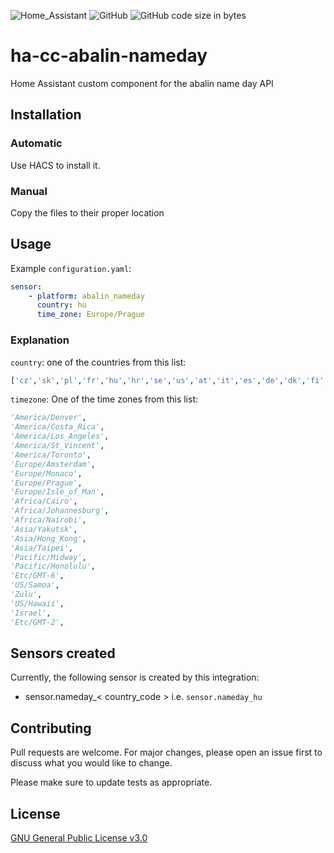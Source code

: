 ![Home_Assistant](https://img.shields.io/badge/Home-Assistant-blue) ![GitHub](https://img.shields.io/github/license/viktak/ha-cc-abalin-nameday) ![GitHub code size in bytes](https://img.shields.io/github/languages/code-size/viktak/ha-cc-abalin-nameday)

# ha-cc-abalin-nameday
Home Assistant custom component for the abalin name day API

## Installation

### Automatic
Use HACS to install it.

### Manual
Copy the files to their proper location

## Usage

Example `configuration.yaml`:
```yaml
sensor:
    - platform: abalin_nameday
      country: hu
      time_zone: Europe/Prague
```

### Explanation
`country`: one of the countries from this list:
```python
['cz','sk','pl','fr','hu','hr','se','us','at','it','es','de','dk','fi','bg','lt','ee','lv','gr','ru']
```

`timezone`: One of the time zones from this list:<br>

```python
'America/Denver',
'America/Costa_Rica',
'America/Los_Angeles',
'America/St_Vincent',
'America/Toronto',
'Europe/Amsterdam',
'Europe/Monaco',
'Europe/Prague',
'Europe/Isle_of_Man',
'Africa/Cairo',
'Africa/Johannesburg',
'Africa/Nairobi',
'Asia/Yakutsk',
'Asia/Hong_Kong',
'Asia/Taipei',
'Pacific/Midway',
'Pacific/Honolulu',
'Etc/GMT-6',
'US/Samoa',
'Zulu',
'US/Hawaii',
'Israel',
'Etc/GMT-2',
```

## Sensors created
Currently, the following sensor is created by this integration:
- sensor.nameday_< country_code > i.e. `sensor.nameday_hu`

## Contributing
Pull requests are welcome. For major changes, please open an issue first to discuss what you would like to change.

Please make sure to update tests as appropriate.

## License
[GNU General Public License v3.0](https://choosealicense.com/licenses/gpl-3.0/)
